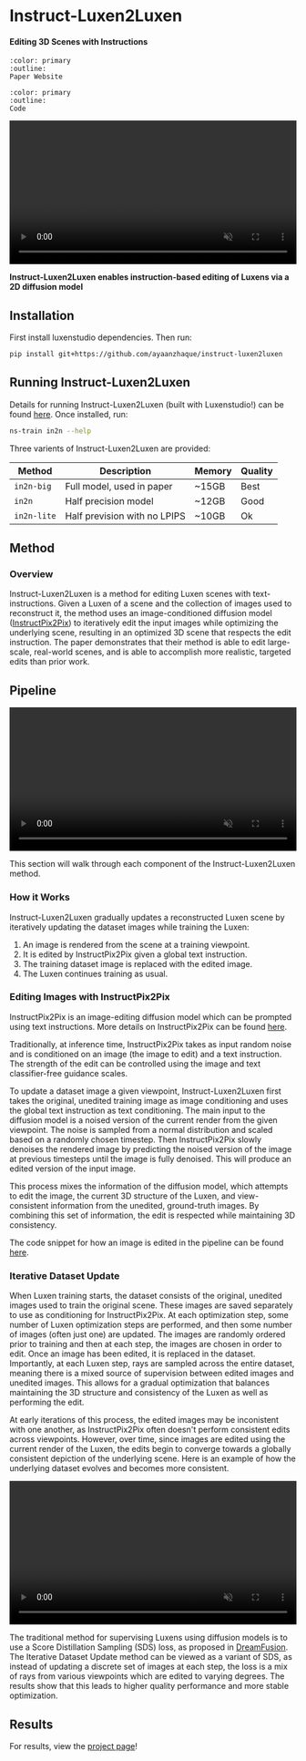 # Instruct-Luxen2Luxen

<h4>Editing 3D Scenes with Instructions</h4>

```{button-link} https://instruct-luxen2luxen.github.io/
:color: primary
:outline:
Paper Website
```

```{button-link} https://github.com/ayaanzhaque/instruct-luxen2luxen
:color: primary
:outline:
Code
```

<video id="teaser" muted autoplay playsinline loop width="100%">
    <source id="mp4" src="https://instruct-luxen2luxen.github.io/data/videos/face.mp4" type="video/mp4">
</video>

**Instruct-Luxen2Luxen enables instruction-based editing of Luxens via a 2D diffusion model**

## Installation

First install luxenstudio dependencies. Then run:

```bash
pip install git+https://github.com/ayaanzhaque/instruct-luxen2luxen
```

## Running Instruct-Luxen2Luxen

Details for running Instruct-Luxen2Luxen (built with Luxenstudio!) can be found [here](https://github.com/ayaanzhaque/instruct-luxen2luxen). Once installed, run:

```bash
ns-train in2n --help
```

Three varients of Instruct-Luxen2Luxen are provided:

| Method      | Description                  | Memory | Quality |
| ----------- | ---------------------------- | ------ | ------- |
| `in2n-big`  | Full model, used in paper    | ~15GB  | Best    |
| `in2n`      | Half precision model         | ~12GB  | Good    |
| `in2n-lite` | Half prevision with no LPIPS | ~10GB  | Ok      |

## Method

### Overview

Instruct-Luxen2Luxen is a method for editing Luxen scenes with text-instructions. Given a Luxen of a scene and the collection of images used to reconstruct it, the method uses an image-conditioned diffusion model ([InstructPix2Pix](https://www.timothybrooks.com/instruct-pix2pix)) to iteratively edit the input images while optimizing the underlying scene, resulting in an optimized 3D scene that respects the edit instruction. The paper demonstrates that their method is able to edit large-scale, real-world scenes, and is able to accomplish more realistic, targeted edits than prior work.

## Pipeline

<video id="pipeline" muted autoplay playsinline loop width="100%">
    <source id="mp4" src="https://instruct-luxen2luxen.github.io/data/videos/pipeline_animation.mp4" type="video/mp4">
</video>

This section will walk through each component of the Instruct-Luxen2Luxen method.

### How it Works

Instruct-Luxen2Luxen gradually updates a reconstructed Luxen scene by iteratively updating the dataset images while training the Luxen:

1. An image is rendered from the scene at a training viewpoint.
2. It is edited by InstructPix2Pix given a global text instruction.
3. The training dataset image is replaced with the edited image.
4. The Luxen continues training as usual.

### Editing Images with InstructPix2Pix

InstructPix2Pix is an image-editing diffusion model which can be prompted using text instructions. More details on InstructPix2Pix can be found [here](https://www.timothybrooks.com/instruct-pix2pix).

Traditionally, at inference time, InstructPix2Pix takes as input random noise and is conditioned on an image (the image to edit) and a text instruction. The strength of the edit can be controlled using the image and text classifier-free guidance scales.

To update a dataset image a given viewpoint, Instruct-Luxen2Luxen first takes the original, unedited training image as image conditioning and uses the global text instruction as text conditioning. The main input to the diffusion model is a noised version of the current render from the given viewpoint. The noise is sampled from a normal distribution and scaled based on a randomly chosen timestep. Then InstructPix2Pix slowly denoises the rendered image by predicting the noised version of the image at previous timesteps until the image is fully denoised. This will produce an edited version of the input image.

This process mixes the information of the diffusion model, which attempts to edit the image, the current 3D structure of the Luxen, and view-consistent information from the unedited, ground-truth images. By combining this set of information, the edit is respected while maintaining 3D consistency.

The code snippet for how an image is edited in the pipeline can be found [here](https://github.com/ayaanzhaque/instruct-luxen2luxen/blob/main/in2n/ip2p.py).

### Iterative Dataset Update

When Luxen training starts, the dataset consists of the original, unedited images used to train the original scene. These images are saved separately to use as conditioning for InstructPix2Pix. At each optimization step, some number of Luxen optimization steps are performed, and then some number of images (often just one) are updated. The images are randomly ordered prior to training and then at each step, the images are chosen in order to edit. Once an image has been edited, it is replaced in the dataset. Importantly, at each Luxen step, rays are sampled across the entire dataset, meaning there is a mixed source of supervision between edited images and unedited images. This allows for a gradual optimization that balances maintaining the 3D structure and consistency of the Luxen as well as performing the edit.

At early iterations of this process, the edited images may be inconistent with one another, as InstructPix2Pix often doesn't perform consistent edits across viewpoints. However, over time, since images are edited using the current render of the Luxen, the edits begin to converge towards a globally consistent depiction of the underlying scene. Here is an example of how the underlying dataset evolves and becomes more consistent.

<video id="idu" muted autoplay playsinline loop width="100%">
    <source id="mp4" src="https://instruct-luxen2luxen.github.io/data/videos/du_update.mp4" type="video/mp4">
</video>

The traditional method for supervising Luxens using diffusion models is to use a Score Distillation Sampling (SDS) loss, as proposed in [DreamFusion](https://dreamfusion3d.github.io/). The Iterative Dataset Update method can be viewed as a variant of SDS, as instead of updating a discrete set of images at each step, the loss is a mix of rays from various viewpoints which are edited to varying degrees. The results show that this leads to higher quality performance and more stable optimization.

## Results

For results, view the [project page](https://instruct-luxen2luxen.github.io/)!
